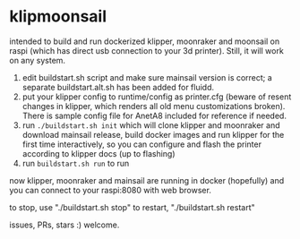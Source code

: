 # klipmoonsail

intended to build and run dockerized klipper, moonraker and moonsail on raspi (which has direct usb connection to your 3d printer).
Still, it will work on any system.

1) edit buildstart.sh script and make sure mainsail version is correct; a separate buildstart.alt.sh has been added for fluidd.
2) put your klipper config to runtime/config as printer.cfg (beware of resent changes in klipper, which renders all old menu customizations broken). There is sample config file for AnetA8 included for reference if needed.
3) run ```./buildstart.sh init``` which will clone klipper and moonraker and download mainsail release, build docker images and run klipper for the first time interactively, so you can configure and flash the printer according to klipper docs (up to flashing)
4) run ```buildstart.sh run``` to run 

now klipper, moonraker and mainsail are running in docker (hopefully) and you can connect to your raspi:8080 with web browser.

to stop, use "./buildstart.sh stop"
to restart, "./buildstart.sh restart"

issues, PRs, stars :) welcome.
